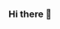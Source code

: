 ### Hi there 👋

<!--
**NisanBaysal/NisanBaysal** is a ✨ _special_ ✨ repository because its `README.md` (this file) appears on your GitHub profile.


- 🔭 I’m currently working on ...

- 🌱 I’m currently learning ...

- 💬 Ask me about ...

- 📫 How to reach me: ...


-->
